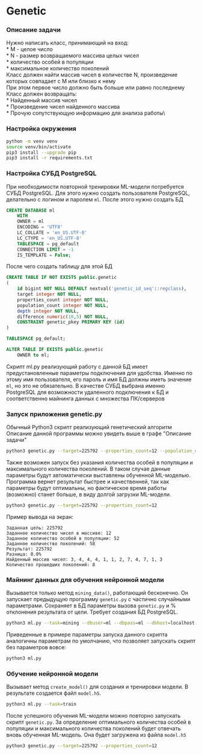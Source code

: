# Genetic

### Описание задачи
Нужно написать класс, принимающий на вход:\
    * M - целое число\
    * N - размер возвращаемого массива целых чисел\
    * количество особей в популяции\
    * максимальное количество поколений\
Класс должен найти массив чисел в количестве N, произведение которых совпадает с M или близко к нему\
При этом первое число должно быть больше или равно последнему\
Класс должен возвращать:\
    * Найденный массив чисел\
    * Произведение чисел найденного массива\
    * Прочую сопутствующую информацию для анализа работы\

### Настройка окружения
```bash
python -m venv venv
source venv/bin/activate
pip3 install --upgrade pip
pip3 install -r requirements.txt
```

### Настройка СУБД PostgreSQL
При необходимости повторной тренировки ML-модели потребуется СУБД PostgreSQL. Для этого нужно создать пользователя PostgreSQL, делательно с логином и паролем `ml`. После этого нужно создать БД
```sql
CREATE DATABASE ml
    WITH
    OWNER = ml
    ENCODING = 'UTF8'
    LC_COLLATE = 'en_US.UTF-8'
    LC_CTYPE = 'en_US.UTF-8'
    TABLESPACE = pg_default
    CONNECTION LIMIT = -1
    IS_TEMPLATE = False;
```

После чего создать таблицу для этой БД
```sql
CREATE TABLE IF NOT EXISTS public.genetic
(
    id bigint NOT NULL DEFAULT nextval('genetic_id_seq'::regclass),
    target integer NOT NULL,
    properties_count integer NOT NULL,
    population_count integer NOT NULL,
    depth integer NOT NULL,
    difference numeric(10,5) NOT NULL,
    CONSTRAINT genetic_pkey PRIMARY KEY (id)
)

TABLESPACE pg_default;

ALTER TABLE IF EXISTS public.genetic
    OWNER to ml;
```

Скрипт ml.py реализующий работу с данной БД имеет предустановленные параметры подключения для удобства. Именно по этому имя пользователя, его пароль и имя БД должны иметь значение `ml`, но это не обязательно. В качестве СУБД выбрана именно PostgreSQL для возможности удаленного подключения к БД и соответственно майнинга данных с множества ПК/серверов

### Запуск приложения genetic.py
Обычный Python3 скрипт реализующий генетический алгоритм
Описание данной программы можно увидеть выше в графе "Описание задачи"
```bash
python3 genetic.py --target=225792 --properties_count=12 --population_count=100 --depth=10
```
Также возможен запуск без указания количества особей в популяции и максимального количества поколений. В таком случае данные параметры будут автоматически выставлены обученной ML-моделью. Программа вернет результат быстрее и качественней, так как параметры будут оптимальны, но фактическое время работы (возможно) станет больше, в виду долгой загрузки ML-модели.
```bash
python3 genetic.py --target=225792 --properties_count=12
```
Пример вывода на экран:
```
Заданная цель: 225792
Заданное количество чисел в массиве: 12
Заданное количество особей в популяции: 52
Заданное количество поколений: 58
Результат: 225792
Разница: 0.0%
Найденный массив чисел: 3, 4, 4, 4, 1, 1, 2, 7, 4, 7, 1, 3
Количество прошедших поколений: 8
```

### Майнинг данных для обучения нейронной модели
Вызывается только метод `mining_data()`, работающий бесконечно. Он запускает предыдущую программу `genetic.py` с частично случайными параметрами. Сохраняет в БД параметры вызова `genetic.py` и % отклонения результата от цели.
Требует создания БД PostgreSQL.
```bash
python3 ml.py --task=mining --dbuser=ml --dbpass=ml --dbhost=localhost --dbport=5432 --dbname=ml
```
Приведенные в примере параметры запуска данного скрипта аналогичны параметрам по умолчанию, что позволяет запускать скрипт без параметров вовсе:
```bash
python3 ml.py
```

### Обучение нейронной модели
Вызывает метод `create_model()` для создания и тренировки модели. В результате создается файл `model.h5`.
```bash
python3 ml.py --task=train
```
После успешного обучения ML-модели можно повторно запускать скрипт `genetic.py`. За определение оптимального количества особей в популяции и максимального количества поколений будет отвечать вновь обученная ML-модель. Она будет загружена из файла `model.h5`
```bash
python3 genetic.py --target=225792 --properties_count=12
```
